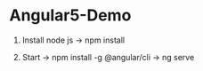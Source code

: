 # Angular5-Demo

1. Install node js
-> npm install

1. Start
-> npm install -g @angular/cli
-> ng serve
